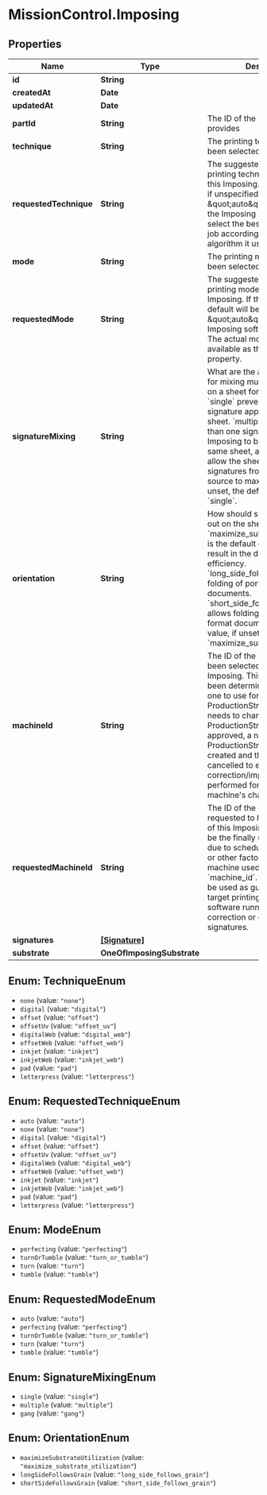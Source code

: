 # MissionControl.Imposing

## Properties
Name | Type | Description | Notes
------------ | ------------- | ------------- | -------------
**id** | **String** |  | 
**createdAt** | **Date** |  | 
**updatedAt** | **Date** |  | 
**partId** | **String** | The ID of the Part this Imposing provides | 
**technique** | **String** | The printing technique that has been selected for this Imposing. | 
**requestedTechnique** | **String** | The suggested or requested printing technique to use for this Imposing. The default value if unspecified is \&quot;auto\&quot; meaning that the Imposing software will select the best process for the job according to whatever algorithm it uses. | 
**mode** | **String** | The printing mode that has been selected for this imposing. | 
**requestedMode** | **String** | The suggested or requested printing mode to use for this Imposing. If this is left blank, the default will be set to \&quot;auto\&quot;, allowing the Imposing software to choose. The actual mode to use is available as the &#x60;mode&#x60; property. | 
**signatureMixing** | **String** | What are the allowed properties for mixing multiple signatures on a sheet for this Imposing. &#x60;single&#x60; prevents more than one signature appearing on a single sheet. &#x60;multiple&#x60; will allow more than one signature from this Imposing to be printed on the same sheet, and &#x60;gang&#x60; will allow the sheet to be filled with signatures from any available source to maximise efficiency. If unset, the default value is &#x60;single&#x60;. | 
**orientation** | **String** | How should signatures be laid out on the sheet. &#x60;maximize_substrate_utilization&#x60; is the default option and should result in the densest packing for efficiency. &#x60;long_side_follows_grain&#x60; allows folding of portait format documents. &#x60;short_side_follows_grain&#x60; allows folding of landscape format documents. The default value, if unset, is &#x60;maximize_substrate_utilization&#x60;. | 
**machineId** | **String** | The ID of the Printer that has been selected to print this Imposing. This machine has been determined as the correct one to use for this ProductionStrategy. If this needs to change once the ProductionStrategy has been approved, a new ProductionStrategy should be created and the existing one cancelled to ensutre that color correction/imposing etc can be performed for the new machine&#x27;s characteristics. | 
**requestedMachineId** | **String** | The ID of the Machine that is requested to handle the printing of this Imposing. This may not be the finally utilised machine, due to scheduling, maintenance or other factors. The actual machine used is available as &#x60;machine_id&#x60;. This input should be used as guidance of the target printing environment for software running color correction or deriving signatures. | 
**signatures** | [**[Signature]**](Signature.md) |  | 
**substrate** | **OneOfImposingSubstrate** |  | 

<a name="TechniqueEnum"></a>
## Enum: TechniqueEnum

* `none` (value: `"none"`)
* `digital` (value: `"digital"`)
* `offset` (value: `"offset"`)
* `offsetUv` (value: `"offset_uv"`)
* `digitalWeb` (value: `"digital_web"`)
* `offsetWeb` (value: `"offset_web"`)
* `inkjet` (value: `"inkjet"`)
* `inkjetWeb` (value: `"inkjet_web"`)
* `pad` (value: `"pad"`)
* `letterpress` (value: `"letterpress"`)


<a name="RequestedTechniqueEnum"></a>
## Enum: RequestedTechniqueEnum

* `auto` (value: `"auto"`)
* `none` (value: `"none"`)
* `digital` (value: `"digital"`)
* `offset` (value: `"offset"`)
* `offsetUv` (value: `"offset_uv"`)
* `digitalWeb` (value: `"digital_web"`)
* `offsetWeb` (value: `"offset_web"`)
* `inkjet` (value: `"inkjet"`)
* `inkjetWeb` (value: `"inkjet_web"`)
* `pad` (value: `"pad"`)
* `letterpress` (value: `"letterpress"`)


<a name="ModeEnum"></a>
## Enum: ModeEnum

* `perfecting` (value: `"perfecting"`)
* `turnOrTumble` (value: `"turn_or_tumble"`)
* `turn` (value: `"turn"`)
* `tumble` (value: `"tumble"`)


<a name="RequestedModeEnum"></a>
## Enum: RequestedModeEnum

* `auto` (value: `"auto"`)
* `perfecting` (value: `"perfecting"`)
* `turnOrTumble` (value: `"turn_or_tumble"`)
* `turn` (value: `"turn"`)
* `tumble` (value: `"tumble"`)


<a name="SignatureMixingEnum"></a>
## Enum: SignatureMixingEnum

* `single` (value: `"single"`)
* `multiple` (value: `"multiple"`)
* `gang` (value: `"gang"`)


<a name="OrientationEnum"></a>
## Enum: OrientationEnum

* `maximizeSubstrateUtilization` (value: `"maximize_substrate_utilization"`)
* `longSideFollowsGrain` (value: `"long_side_follows_grain"`)
* `shortSideFollowsGrain` (value: `"short_side_follows_grain"`)


